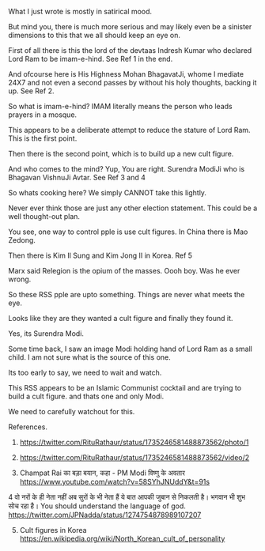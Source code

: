 What I just wrote is mostly in satirical mood.

But mind you, there is much more serious and may likely even be a sinister dimensions to this that we all should keep an eye on.

First of all there is this the lord of the devtaas Indresh Kumar who declared Lord Ram to be imam-e-hind. See Ref 1 in the end.

And ofcourse here is His Highness Mohan BhagavatJi, whome I mediate 24X7 and not even a second passes by without his holy thoughts, backing it up. See Ref 2.

So what is imam-e-hind? IMAM literally means the person who leads prayers in a mosque.

This appears to be a deliberate attempt to reduce the stature of Lord Ram. This is the first point.

Then there is the second point, which is to build up a new cult figure. 

And who comes to the mind? Yup, You are right. Surendra ModiJi who is Bhagavan VishnuJi Avtar. See Ref 3 and 4 

So whats cooking here? We simply CANNOT take this lightly. 

Never ever think those are just any other election statement. This could be a well thought-out plan. 

You see, one way to control pple is use cult figures. In China there is Mao Zedong. 

Then there is Kim Il Sung and Kim Jong II in Korea. Ref 5

Marx said Relegion is the opium of the masses. Oooh boy. Was he ever wrong.

So these RSS pple are upto something. Things are never what meets the eye.

Looks like they are they wanted a cult figure and finally they found it.

Yes, its Surendra Modi.

Some time back, I saw an image Modi holding hand of Lord Ram as a small child. I am not sure what is the source of this one.

Its too early to say, we need to wait and watch.

This RSS appears to be an Islamic Communist cocktail and are trying to build a cult figure. and thats one and only Modi.

We need to carefully watchout for this.

References.

1. https://twitter.com/RituRathaur/status/1735246581488873562/photo/1

2. https://twitter.com/RituRathaur/status/1735246581488873562/video/2

3. Champat Rai का बड़ा बयान, कहा - PM Modi विष्णु के अवतार
https://www.youtube.com/watch?v=58SYhJNUddY&t=91s

4 वो नरों के ही नेता नहीं अब सुरों के भी नेता हैं ये बात आपकी जुबान से निकलती है। भगवान भी शुभ सोच रहा है।
You should understand the language of god.
https://twitter.com/JPNadda/status/1274754878989107207

5. Cult figures in Korea
https://en.wikipedia.org/wiki/North_Korean_cult_of_personality



